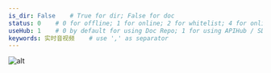 ```yaml
---
is_dir: False    # True for dir; False for doc
status: 0    # 0 for offline; 1 for online; 2 for whitelist; 4 for online but hidden in TOC
useHub: 1    # 0 by default for using Doc Repo; 1 for using APIHub / SDKHub.
keywords: 实时音视频    # use ',' as separator
---
```


![alt](https://portal.volccdn.com/obj/volcfe/cloud-universal-doc/upload_9afab8736018545cd4df06ebb8b8adf9.png)
